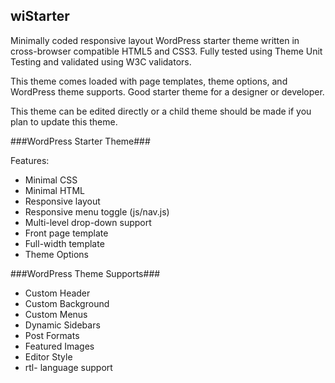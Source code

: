 wiStarter
---------

Minimally coded responsive layout WordPress starter theme written in cross-browser compatible HTML5 and CSS3.  Fully tested using Theme Unit Testing and validated using W3C validators.

This theme comes loaded with page templates, theme options, and WordPress theme supports.  Good starter theme for a designer or developer.

This theme can be edited directly or a child theme should be made if you plan to update this theme.

###WordPress Starter Theme###

Features:

* Minimal CSS
* Minimal HTML
* Responsive layout 
* Responsive menu toggle (js/nav.js)
* Multi-level drop-down support
* Front page template
* Full-width template
* Theme Options

###WordPress Theme Supports###

* Custom Header
* Custom Background
* Custom Menus
* Dynamic Sidebars
* Post Formats
* Featured Images
* Editor Style
* rtl- language support
